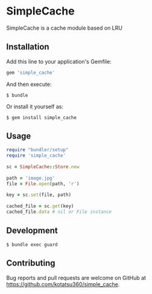 # SimpleCache

SimpleCache is a cache module based on LRU

## Installation

Add this line to your application's Gemfile:

```ruby
gem 'simple_cache'
```

And then execute:

    $ bundle

Or install it yourself as:

    $ gem install simple_cache

## Usage

```ruby
require "bundler/setup"
require 'simple_cache'
 
sc = SimpleCache::Store.new
 
path = 'image.jpg'
file = File.open(path, 'r')
 
key = sc.set(file, path)
 
cached_file = sc.get(key)
cached_file.data # nil or File instance
```

## Development

    $ bundle exec guard

## Contributing

Bug reports and pull requests are welcome on GitHub at https://github.com/kotatsu360/simple_cache.

